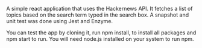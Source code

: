 
A simple react application that uses the Hackernews API. It fetches a list of topics based on the search term typed in the search box. A snapshot and unit test was done using Jest and Enzyme.

You can test the app by cloning it, run npm install, to install all packages and npm start to run. You will need node.js installed on your system to run npm.
